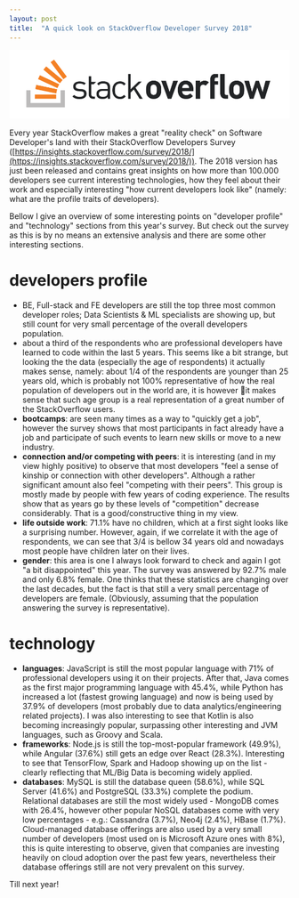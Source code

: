 ```yaml
---
layout: post
title:  "A quick look on StackOverflow Developer Survey 2018"
---
```


![StackOverflow](/assets/so-logo.svg)

Every year StackOverflow makes a great "reality check" on Software Developer's land with their StackOverflow Developers Survey ([https://insights.stackoverflow.com/survey/2018/](https://insights.stackoverflow.com/survey/2018/)). The 2018 version has just been released and contains great insights on how more than 100.000 developers see current interesting technologies, how they feel about their work and especially interesting "how current developers look like" (namely: what are the profile traits of developers).

Bellow I give an overview of some interesting points on "developer profile" and "technology" sections from this year's survey. But check out the survey as this is by no means an extensive analysis and there are some other interesting sections.

# developers profile

- BE, Full-stack and FE developers are still the top three most common developer roles; Data Scientists & ML specialists are showing up, but still count for very small percentage of the overall developers population. 
- about a third of the respondents who are professional developers have learned to code within the last 5 years. This seems like a bit strange, but looking the the data (especially the age of respondents) it actually makes sense, namely: about 1/4 of the respondents are younger than 25 years old, which is probably not 100% representative of how the real population of developers out in the world are, it is however it makes sense that such age group is a real representation of a great number of the StackOverflow users.
- __bootcamps__: are seen many times as a way to "quickly get a job", however the survey shows that most participants in fact already have a job and participate of such events to learn new skills or move to a new industry.
- __connection and/or competing with peers__: it is interesting (and in my view highly positive) to observe that most developers "feel a sense of kinship or connection with other developers". Although a rather significant amount also feel "competing with their peers". This group is mostly made by people with few years of coding experience. The results show that as years go by these levels of "competition" decrease considerably. That is a good/constructive thing in my view.
- __life outside work__: 71.1% have no children, which at a first sight looks like a surprising number. However, again, if we correlate it with the age of respondents, we can see that 3/4 is bellow 34 years old and nowadays most people have children later on their lives.
- __gender__: this area is one I always look forward to check  and again I got "a bit disappointed" this year. The survey was answered by 92.7% male and only 6.8% female. One thinks that these statistics are changing over the last decades, but the fact is that still a very small percentage of developers are female. (Obviously, assuming that the population answering the survey is representative).

# technology

- __languages__: JavaScript is still the most popular language with 71% of professional developers using it on their projects. After that, Java comes as the first major programming language with 45.4%, while Python has increased a lot (fastest growing language) and now is being used by 37.9% of developers (most probably due to data analytics/engineering related projects). I was also interesting to see that Kotlin is also becoming increasingly popular, surpassing other interesting and JVM languages, such as Groovy and Scala.
- __frameworks__: Node.js is still the top-most-popular framework (49.9%), while Angular (37.6%) still gets an edge over React (28.3%). Interesting to see that TensorFlow, Spark and Hadoop showing up on the list - clearly reflecting  that ML/Big Data is becoming widely applied.
- __databases__: MySQL is still the database queen (58.6%), while SQL Server (41.6%) and PostgreSQL (33.3%) complete the podium. Relational databases are still the most widely used - MongoDB comes with 26.4%, however other popular NoSQL databases come with very low percentages - e.g.: Cassandra (3.7%), Neo4j (2.4%), HBase (1.7%). Cloud-managed database offerings are also used by a very small number of developers (most used on is Microsoft Azure ones with 8%), this is quite interesting to observe, given that companies are investing heavily on cloud adoption over the past few years, nevertheless their database offerings still are not very prevalent on this survey.

Till next year!